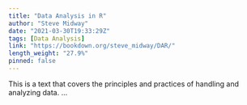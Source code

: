 ```yaml
---
title: "Data Analysis in R"
author: "Steve Midway"
date: "2021-03-30T19:33:29Z"
tags: [Data Analysis]
link: "https://bookdown.org/steve_midway/DAR/"
length_weight: "27.9%"
pinned: false
---
```


This is a text that covers the principles and practices of handling and analyzing data. ...

